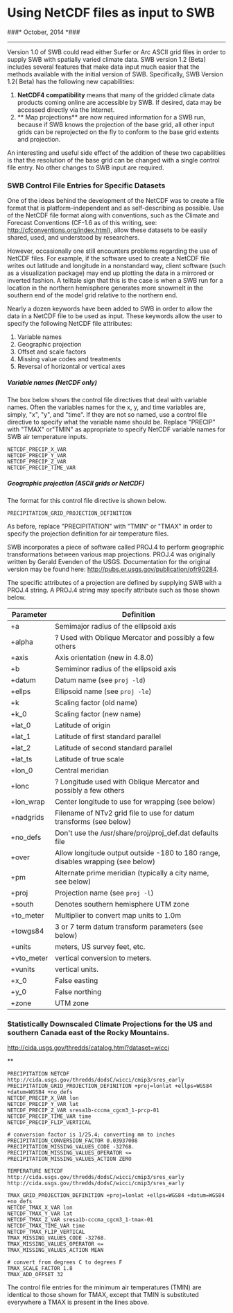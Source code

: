 # Using NetCDF files as input to SWB #
###* October, 2014 *###

----------


Version 1.0 of SWB could read either Surfer or Arc ASCII grid files in order to supply SWB with spatially varied climate data. SWB version 1.2 (Beta) includes several features that make data input much easier that the methods available with the initial version of SWB. Specifically, SWB Version 1.2( Beta) has the following new capabilities:


1. **NetCDF4 compatibility** means that many  of the gridded climate data products coming online are accessible by SWB. If desired, data may be accessed directly via the Internet.
2. ** Map projections** are now required information for a SWB run, because if SWB knows the projection of the base grid, all other input grids can be reprojected on the fly to conform to the base grid extents and projection.    

An interesting and useful side effect of the addition of these two capabilities is that the resolution of the base grid can be changed with a single control file entry. No other changes to SWB input are required.

### SWB Control File Entries for Specific Datasets ###

One of the ideas behind the development of the NetCDF was to create a file format that is platform-independent and as self-describing as possible. Use of the NetCDF file format along with conventions, such as the Climate and Forecast Conventions (CF-1.6 as of this writing, see: http://cfconventions.org/index.html), allow these datasets to be easily shared, used, and understood by researchers.

However, occasionally one still encounters problems regarding the use of NetCDF files. For example, if the software used to create a NetCDF file writes out latitude and longitude in a nonstandard way, client software (such as a visualization package) may end up plotting the data in a mirrored or inverted fashion. A telltale sign that this is the case is when a SWB run for a location in the northern hemisphere generates more snowmelt in the southern end of the model grid relative to the northern end.

Nearly a dozen keywords have been added to SWB in order to allow the data in a NetCDF file to be used as input. These keywords allow the user to specify the following NetCDF file attributes:


1. Variable names
2. Geographic projection
3. Offset and scale factors
4. Missing value codes and treatments
5. Reversal of horizontal or vertical axes

##### Variable names (NetCDF only)

The box below shows the control file directives that deal with variable names. Often the variables names for the x, y, and time variables are, simply, "x", "y", and "time". If they are not so named, use a control file directive to specify what the variable name should be. Replace "PRECIP" with "TMAX" or"TMIN" as appropriate to specify NetCDF variable names for SWB air temperature inputs.  
```
NETCDF_PRECIP_X_VAR
NETCDF_PRECIP_Y_VAR
NETCDF_PRECIP_Z_VAR
NETCDF_PRECIP_TIME_VAR
```

##### Geographic projection (ASCII grids _or_ NetCDF)

The format for this control file directive is shown below.
```
PRECIPITATION_GRID_PROJECTION_DEFINITION
```
As before, replace "PRECIPITATION" with "TMIN" or "TMAX" in order to specify the projection definition for air temperature files.

SWB incorporates a piece of software called PROJ.4 to perform geographic transformations between various map projections. PROJ.4 was originally written by Gerald Evenden of the USGS. Documentation for the original version may be found here: http://pubs.er.usgs.gov/publication/ofr90284.

The specific attributes of a projection are defined by supplying SWB with a PROJ.4 string. A PROJ.4 string may specify attribute such as those shown below.

Parameter  | Definition
-----------|----------------------------------------------
+a         | Semimajor radius of the ellipsoid axis
+alpha     | ? Used with Oblique Mercator and possibly a few others
+axis      | Axis orientation (new in 4.8.0)
+b         | Semiminor radius of the ellipsoid axis
+datum     | Datum name (see `proj -ld`)
+ellps     | Ellipsoid name (see `proj -le`)
+k         | Scaling factor (old name)
+k_0       | Scaling factor (new name)
+lat_0     | Latitude of origin
+lat_1     | Latitude of first standard parallel
+lat_2     | Latitude of second standard parallel
+lat_ts    | Latitude of true scale
+lon_0     | Central meridian
+lonc      | ? Longitude used with Oblique Mercator and possibly a few others
+lon_wrap  | Center longitude to use for wrapping (see below)
+nadgrids  | Filename of NTv2 grid file to use for datum transforms (see below)
+no_defs   | Don't use the /usr/share/proj/proj_def.dat defaults file
+over      | Allow longitude output outside -180 to 180 range, disables wrapping (see below)
+pm        | Alternate prime meridian (typically a city name, see below)
+proj      | Projection name (see `proj -l`)
+south     | Denotes southern hemisphere UTM zone
+to_meter  | Multiplier to convert map units to 1.0m
+towgs84   | 3 or 7 term datum transform parameters (see below)
+units     | meters, US survey feet, etc.
+vto_meter | vertical conversion to meters.
+vunits    | vertical units.
+x_0       | False easting
+y_0       | False northing
+zone      | UTM zone




### Statistically Downscaled Climate Projections for the US and southern Canada east of the Rocky Mountains.

http://cida.usgs.gov/thredds/catalog.html?dataset=wicci

**
```
PRECIPITATION NETCDF http://cida.usgs.gov/thredds/dodsC/wicci/cmip3/sres_early
PRECIPITATION_GRID_PROJECTION_DEFINITION +proj=lonlat +ellps=WGS84 +datum=WGS84 +no_defs
NETCDF_PRECIP_X_VAR lon
NETCDF_PRECIP_Y_VAR lat
NETCDF_PRECIP_Z_VAR sresa1b-cccma_cgcm3_1-prcp-01
NETCDF_PRECIP_TIME_VAR time
NETCDF_PRECIP_FLIP_VERTICAL

# conversion factor is 1/25.4; converting mm to inches
PRECIPITATION_CONVERSION_FACTOR 0.03937008
PRECIPITATION_MISSING_VALUES_CODE -32768.
PRECIPITATION_MISSING_VALUES_OPERATOR <=
PRECIPITATION_MISSING_VALUES_ACTION ZERO
```
```
TEMPERATURE NETCDF http://cida.usgs.gov/thredds/dodsC/wicci/cmip3/sres_early http://cida.usgs.gov/thredds/dodsC/wicci/cmip3/sres_early

TMAX_GRID_PROJECTION_DEFINITION +proj=lonlat +ellps=WGS84 +datum=WGS84 +no_defs
NETCDF_TMAX_X_VAR lon
NETCDF_TMAX_Y_VAR lat
NETCDF_TMAX_Z_VAR sresa1b-cccma_cgcm3_1-tmax-01
NETCDF_TMAX_TIME_VAR time
NETCDF_TMAX_FLIP_VERTICAL
TMAX_MISSING_VALUES_CODE -32768.
TMAX_MISSING_VALUES_OPERATOR <=
TMAX_MISSING_VALUES_ACTION MEAN

# convert from degrees C to degrees F
TMAX_SCALE_FACTOR 1.8
TMAX_ADD_OFFSET 32
```

The control file entries for the minimum air temperatures (TMIN) are identical to those shown for TMAX, except that TMIN is substituted everywhere a TMAX is present in the lines above.
